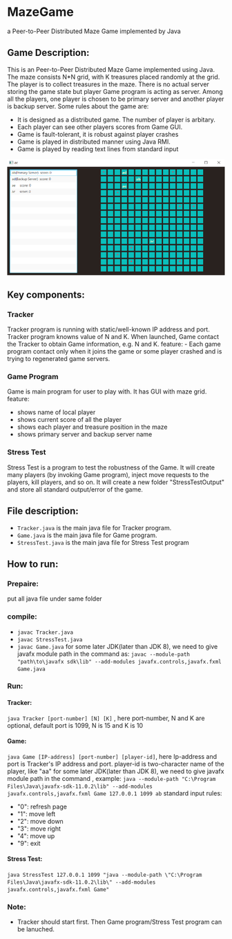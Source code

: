 # MazeGame
a Peer-to-Peer Distributed Maze Game implemented by Java

## Game Description:
This is an Peer-to-Peer Distributed Maze Game implemented using Java. The maze consists N*N grid, with K treasures placed randomly at the grid. The player is to collect treasures in the maze. There is no actual server storing the game state but player Game program is acting as server. Among all the players, one player is chosen to be primary server and another player is backup server.
Some rules about the game are:
- It is designed as a distributed game. The number of player is arbitary.
- Each player can see other players scores from Game GUI.
- Game is fault-tolerant, it is robust against player crashes
- Game is played in distributed manner using Java RMI.
- Game is played by reading text lines from standard input

![](MazeGame.PNG)

## Key components:
### Tracker
Tracker program is running with static/well-known IP address and port. Tracker program knowns value of N and K. When launched, Game contact the Tracker to obtain Game information, e.g. N and K.
feature:
	- Each game program contact only when it joins the game or some player crashed and is trying to regenerated game servers.
		
### Game Program
Game is main program for user to play with. It has GUI with maze grid.
feature:
- shows name of local player
- shows current score of all the player
- shows each player and treasure position in the maze
- shows primary server and backup server name

### Stress Test
Stress Test is a program to test the robustness of the Game. It will create many players (by invoking Game program), inject move requests to the players, kill players, and so on. It will create a new folder "StressTestOutput" and store all standard output/error of the game.
	

## File description:
- `Tracker.java` is the main java file for Tracker program.
- `Game.java` is the main java file for Game program.
- `StressTest.java` is the main java file for Stress Test program


## How to run:
### Prepaire:
put all java file under same folder

### compile:
- `javac Tracker.java`
- `javac StressTest.java`
- `javac Game.java`
for some later JDK(later than JDK 8), we need to give javafx module path in the command as:
	`javac --module-path "path\to\javafx sdk\lib" --add-modules javafx.controls,javafx.fxml Game.java`
	
### Run:
#### Tracker:
`java Tracker [port-number] [N] [K]` , here port-number, N and K are optional, default port is 1099, N is 15 and K is 10
#### Game:
`java Game [IP-address] [port-number] [player-id]`, here Ip-address and port is Tracker's IP address and port. player-id is two-character name of the player, like "aa"
for some later JDK(later than JDK 8), we need to give javafx module path in the command , example:
	`java --module-path "C:\Program Files\Java\javafx-sdk-11.0.2\lib" --add-modules javafx.controls,javafx.fxml Game 127.0.0.1 1099 ab`
standard input rules:
- "0": refresh page
- "1": move left
- "2": move down
- "3": move right
- "4": move up
- "9": exit
#### Stress Test:
`java StressTest 127.0.0.1 1099 "java --module-path \"C:\Program Files\Java\javafx-sdk-11.0.2\lib\" --add-modules javafx.controls,javafx.fxml Game"`
	
### Note: 
- Tracker should start first. Then Game program/Stress Test program can be lanuched.
